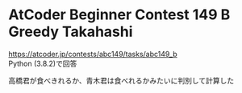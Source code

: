 # AtCoder Beginner Contest 149 B Greedy Takahashi  
https://atcoder.jp/contests/abc149/tasks/abc149_b  
Python (3.8.2)で回答  

高橋君が食べきれるか、青木君は食べれるかみたいに判別して計算した
